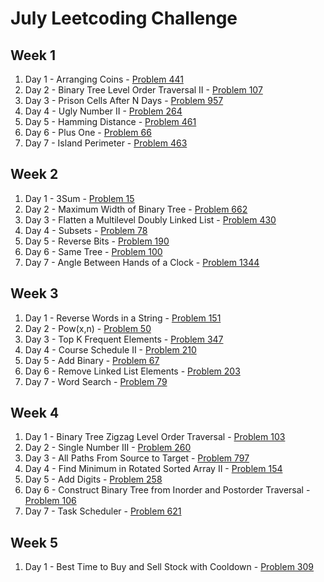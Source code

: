 # July Leetcoding Challenge

## Week 1

1. Day 1 - Arranging Coins - [Problem 441](https://leetcode.com/problems/arranging-coins/)
2. Day 2 - Binary Tree Level Order Traversal II - [Problem 107](https://leetcode.com/problems/binary-tree-level-order-traversal-ii/)
3. Day 3 - Prison Cells After N Days - [Problem 957](https://leetcode.com/problems/prison-cells-after-n-days/)
4. Day 4 - Ugly Number II - [Problem 264](https://leetcode.com/problems/ugly-number-ii/)
5. Day 5 - Hamming Distance - [Problem 461](https://leetcode.com/problems/hamming-distance/)
6. Day 6 - Plus One - [Problem 66](https://leetcode.com/problems/plus-one/)
7. Day 7 - Island Perimeter - [Problem 463](https://leetcode.com/problems/island-perimeter/)

## Week 2

1. Day 1 - 3Sum - [Problem 15](https://leetcode.com/problems/3sum/)
2. Day 2 - Maximum Width of Binary Tree - [Problem 662](https://leetcode.com/problems/maximum-width-of-binary-tree/)
3. Day 3 - Flatten a Multilevel Doubly Linked List - [Problem 430](https://leetcode.com/problems/flatten-a-multilevel-doubly-linked-list/)
4. Day 4 - Subsets - [Problem 78](https://leetcode.com/problems/subsets/)
5. Day 5 - Reverse Bits - [Problem 190](https://leetcode.com/problems/reverse-bits/)
6. Day 6 - Same Tree - [Problem 100](https://leetcode.com/problems/same-tree/)
7. Day 7 - Angle Between Hands of a Clock - [Problem 1344](https://leetcode.com/problems/angle-between-hands-of-a-clock/)

## Week 3

1. Day 1 - Reverse Words in a String - [Problem 151](https://leetcode.com/problems/reverse-words-in-a-string/)
2. Day 2 - Pow(x,n) - [Problem 50](https://leetcode.com/problems/powx-n/)
3. Day 3 - Top K Frequent Elements - [Problem 347](https://leetcode.com/problems/top-k-frequent-elements/)
4. Day 4 - Course Schedule II - [Problem 210](https://leetcode.com/problems/course-schedule-ii/)
5. Day 5 - Add Binary - [Problem 67](https://leetcode.com/problems/add-binary/)
6. Day 6 - Remove Linked List Elements - [Problem 203](https://leetcode.com/problems/remove-linked-list-elements/)
7. Day 7 - Word Search - [Problem 79](https://leetcode.com/problems/word-search/)

## Week 4

1. Day 1 - Binary Tree Zigzag Level Order Traversal - [Problem 103](https://leetcode.com/problems/binary-tree-zigzag-level-order-traversal/)
2. Day 2 - Single Number III - [Problem 260](https://leetcode.com/problems/single-number-iii/)
3. Day 3 - All Paths From Source to Target - [Problem 797](https://leetcode.com/problems/all-paths-from-source-to-target/)
4. Day 4 - Find Minimum in Rotated Sorted Array II - [Problem 154](https://leetcode.com/problems/find-minimum-in-rotated-sorted-array-ii/)
5. Day 5 - Add Digits - [Problem 258](https://leetcode.com/problems/add-digits/)
6. Day 6 - Construct Binary Tree from Inorder and Postorder Traversal - [Problem 106](https://leetcode.com/problems/construct-binary-tree-from-inorder-and-postorder-traversal/)
7. Day 7 - Task Scheduler - [Problem 621](https://leetcode.com/problems/task-scheduler/)

## Week 5

1. Day 1 - Best Time to Buy and Sell Stock with Cooldown - [Problem 309](https://leetcode.com/problems/best-time-to-buy-and-sell-stock-with-cooldown/)
